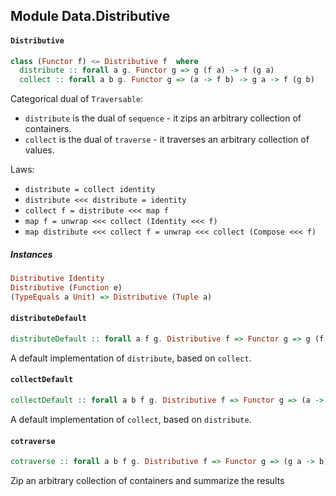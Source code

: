 ## Module Data.Distributive

#### `Distributive`

``` purescript
class (Functor f) <= Distributive f  where
  distribute :: forall a g. Functor g => g (f a) -> f (g a)
  collect :: forall a b g. Functor g => (a -> f b) -> g a -> f (g b)
```

Categorical dual of `Traversable`:

- `distribute` is the dual of `sequence` - it zips an arbitrary collection
  of containers.
- `collect` is the dual of `traverse` - it traverses an arbitrary
  collection of values.

Laws:

- `distribute = collect identity`
- `distribute <<< distribute = identity`
- `collect f = distribute <<< map f`
- `map f = unwrap <<< collect (Identity <<< f)`
- `map distribute <<< collect f = unwrap <<< collect (Compose <<< f)`

##### Instances
``` purescript
Distributive Identity
Distributive (Function e)
(TypeEquals a Unit) => Distributive (Tuple a)
```

#### `distributeDefault`

``` purescript
distributeDefault :: forall a f g. Distributive f => Functor g => g (f a) -> f (g a)
```

A default implementation of `distribute`, based on `collect`.

#### `collectDefault`

``` purescript
collectDefault :: forall a b f g. Distributive f => Functor g => (a -> f b) -> g a -> f (g b)
```

A default implementation of `collect`, based on `distribute`.

#### `cotraverse`

``` purescript
cotraverse :: forall a b f g. Distributive f => Functor g => (g a -> b) -> g (f a) -> f b
```

Zip an arbitrary collection of containers and summarize the results



